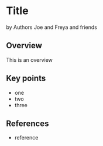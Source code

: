 # Title

by Authors Joe and Freya and friends

## Overview

This is an overview

## Key points

* one
* two
* three

## References

* reference

